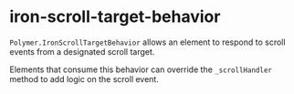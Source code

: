 # iron-scroll-target-behavior

`Polymer.IronScrollTargetBehavior` allows an element to respond to scroll events from a designated scroll target.

Elements that consume this behavior can override the `_scrollHandler` method to add logic on the scroll event.
